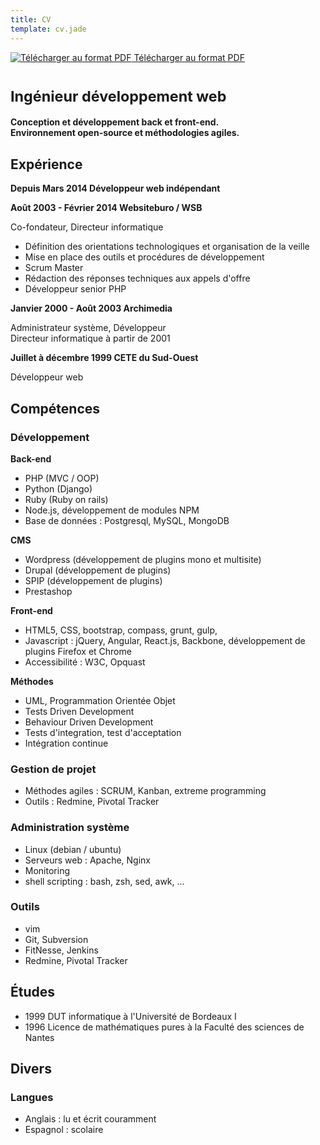 ```yaml
---
title: CV
template: cv.jade
---
```


<!--aside>
    <img src="/images/mugshot.png" /><br />
    <div class="address">
   	 	7 rue Lugeol<br />
   	 	33000 Bordeaux<br />
    </div>
    <div class="address">
   	 	(+33) 6 62 17 80 39 <br />
   	 	<a href="/pages/contact">Me contacter</a> <br />
    </div>
</aside-->

[![Télécharger au format PDF](/images/pdf-32.png) Télécharger au format PDF](/CV_HenriBourcereau.pdf "CV Henri Bourcereau") 

<h1><small>Ingénieur développement web</small></h1>

**Conception et développement back et front-end.**   
**Environnement open-source et méthodologies agiles.**

## Expérience

**Depuis Mars 2014 Développeur web indépendant**

**Août 2003 - Février 2014  Websiteburo / WSB**

Co-fondateur, Directeur informatique
* Définition des orientations technologiques et organisation de la veille
* Mise en place des outils et procédures de développement
* Scrum Master
* Rédaction des réponses techniques aux appels d'offre
* Développeur senior PHP

**Janvier 2000 - Août 2003 Archimedia**

Administrateur système, Développeur  
Directeur informatique à partir de 2001

**Juillet à décembre 1999 CETE du Sud-Ouest**

Développeur web

## Compétences

### Développement

__Back-end__ 
* PHP (MVC / OOP)
* Python (Django)
* Ruby (Ruby on rails)
* Node.js, développement de modules NPM
* Base de données : Postgresql, MySQL, MongoDB

__CMS__
* Wordpress (développement de plugins mono et multisite)
* Drupal (développement de plugins)
* SPIP (développement de plugins)
* Prestashop

__Front-end__
* HTML5, CSS, bootstrap, compass, grunt, gulp,
* Javascript : jQuery, Angular, React.js, Backbone, développement de plugins Firefox et Chrome
* Accessibilité : W3C, Opquast

__Méthodes__
* UML, Programmation Orientée Objet
* Tests Driven Development
* Behaviour Driven Development
* Tests d'integration, test d'acceptation
* Intégration continue

### Gestion de projet
* Méthodes agiles : SCRUM, Kanban, extreme programming
* Outils : Redmine, Pivotal Tracker

### Administration système
* Linux (debian / ubuntu)
* Serveurs web : Apache, Nginx
* Monitoring
* shell scripting : bash, zsh, sed, awk, ...

### Outils
* vim 
* Git, Subversion
* FitNesse, Jenkins
* Redmine, Pivotal Tracker

## Études

* 1999 DUT informatique à l'Université de Bordeaux I 
* 1996 Licence de mathématiques pures  à la Faculté des sciences de Nantes

## Divers

### Langues
* Anglais : lu et écrit couramment 
* Espagnol : scolaire

<!--### Loisirs
* Lecture 
* Running, Tai Chi Chuan, Badminton
-->
